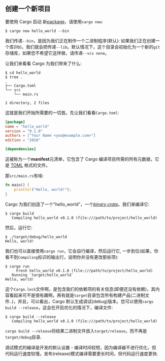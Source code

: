 ## 创建一个新项目

要使用 Cargo 启动 新[package][def-package]，请使用`cargo new`:

```shell
$ cargo new hello_world --bin
```

我们传递`--bin`，是因为我们正在制作一个二进制程序(默认): 如果我们正在创建一个库(lib)，我们就会把传递`--lib`。默认情况下，这个目录会初始化为一个新的`git`存储库，如果您不希望它这样做，请传递`--vcs none`。

让我们来看看 Cargo 为我们带来了什么:

```shell
$ cd hello_world
$ tree .
.
├── Cargo.toml
└── src
    └── main.rs

1 directory, 2 files
```

这就是我们开始所需要的一切首。先让我们看看`Cargo.toml`:

```toml
[package]
name = "hello_world"
version = "0.1.0"
authors = ["Your Name <you@example.com>"]
edition = "2018"

[dependencies]
```

这被称为一个**manifest**元清单，它包含了 Cargo 编译项目所需的所有元数据，它是
[TOML] 格式的文件。

那`src/main.rs`有啥:

```rust
fn main() {
    println!("Hello, world!");
}
```

Cargo 为我们创造了一个"hello_world"，一个[*binary crate*][def-crate]。我们来编译它:

```shell
$ cargo build
   Compiling hello_world v0.1.0 (file:///path/to/project/hello_world)
```

然后，运行它:

```shell
$ ./target/debug/hello_world
Hello, world!
```

我们也可以直接使用`cargo run`，它会自行编译，然后运行它, 一步到位(如果，你看不到`Compiling`标识的输出行，说明你并没有更改那些项):

```shell
$ cargo run
     Fresh hello_world v0.1.0 (file:///path/to/project/hello_world)
   Running `target/hello_world`
Hello, world!
```

这个`Cargo.lock`文件啊，是包含我们的依赖项的有关信息(即便还没有依赖)，其内容看起来可不是很有趣啊。再有就是`target`目录包含所有构建产品(二进制文件..)，并且，可以看出，Cargo 默认生成调试(debug)版本。您可以使用`cargo build --release`，这会在开启优化的情况下，编译文件:

```shell
$ cargo build --release
   Compiling hello_world v0.1.0 (file:///path/to/project/hello_world)
```

`cargo build --release`将结果二进制文件放入`target/release`，而不再是`target/debug`目录.

调试模式的编译是开发的默认设置 - 编译时间较短，因为编译器不进行优化，但代码运行速度较慢。发布(release)模式编译需要更长时间，但代码运行速度更快.

[toml]: https://toml.io/
[def-crate]: ../appendix/glossary.zh.md#crate '"crate" (glossary entry)'
[def-manifest]: ../appendix/glossary.zh.md#manifest '"manifest" (glossary entry)'
[def-package]: ../appendix/glossary.zh.md#package '"package" (glossary entry)'
